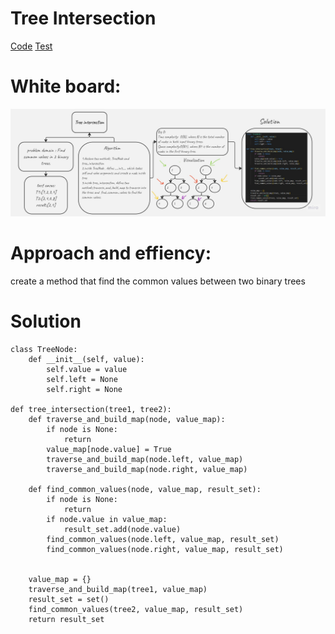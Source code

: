 # Tree Intersection
[Code](./tree_intersection.py)
[Test](../tests/test_tree_intersection.py)
# White board:
![wh](./tree_intersection.jpg)

# Approach and effiency:
create a method that find the common values between two binary trees

# Solution
```
class TreeNode:
    def __init__(self, value):
        self.value = value
        self.left = None
        self.right = None

def tree_intersection(tree1, tree2):
    def traverse_and_build_map(node, value_map):
        if node is None:
            return
        value_map[node.value] = True
        traverse_and_build_map(node.left, value_map)
        traverse_and_build_map(node.right, value_map)

    def find_common_values(node, value_map, result_set):
        if node is None:
            return
        if node.value in value_map:
            result_set.add(node.value)
        find_common_values(node.left, value_map, result_set)
        find_common_values(node.right, value_map, result_set)


    value_map = {}
    traverse_and_build_map(tree1, value_map)
    result_set = set()
    find_common_values(tree2, value_map, result_set)
    return result_set
```